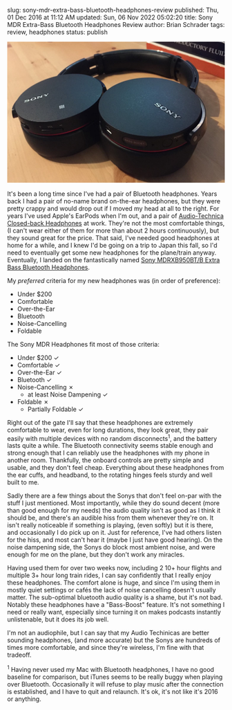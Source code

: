 slug: sony-mdr-extra-bass-bluetooth-headphones-review
published: Thu, 01 Dec 2016 at 11:12 AM
updated: Sun, 06 Nov 2022 05:02:20 
title: Sony MDR Extra-Bass Bluetooth Headphones Review
author: Brian Schrader
tags: review, headphones
status: publish

<img class="image-center" src="../../images/blog/mdr-bt-headphones.jpg">

It's been a long time since I've had a pair of Bluetooth headphones. Years back I had a pair of no-name brand on-the-ear headphones, but they were pretty crappy and would drop out if I moved my head at all to the right. For years I've used Apple's EarPods when I'm out, and a pair of [Audio-Technica Closed-back Headphones][at] at work. They're not the most comfortable things, (I can't wear either of them for more than about 2 hours continuously), but they sound great for the price. That said, I've needed good headphones at home for a while, and I knew I'd be going on a trip to Japan this fall, so I'd need to eventually get some new headphones for the plane/train anyway. Eventually, I landed on the fantastically named [Sony MDRXB950BT/B Extra Bass Bluetooth Headphones][amazon].

My *preferred* criteria for my new headphones was (in order of preference):

- Under $200
- Comfortable
- Over-the-Ear
- Bluetooth
- Noise-Cancelling
- Foldable

The Sony MDR Headphones fit most of those criteria:

- Under $200 &#10003;
- Comfortable &#10003;
- Over-the-Ear &#10003;
- Bluetooth &#10003;
- Noise-Cancelling &#x2717;
    - at least Noise Dampening &#10003;
- Foldable &#x2717;
    - Partially Foldable &#10003;


Right out of the gate I'll say that these headphones are extremely comfortable to wear, even for long durations, they look great, they pair easily with multiple devices with no random disconnects<sup>1</sup>, and the battery lasts quite a while. The Bluetooth connectivity seems stable enough and strong enough that I can reliably use the headphones with my phone in another room. Thankfully, the onboard controls are pretty simple and usable, and they don't feel cheap. Everything about these headphones from the ear cuffs, and headband, to the rotating hinges feels sturdy and well built to me.

Sadly there are a few things about the Sonys that don't feel on-par with the stuff I just mentioned. Most importantly, while they do sound decent (more than good enough for my needs) the audio quality isn't as good as I think it should be, and there's an audible hiss from them whenever they're on. It isn't really noticeable if something is playing, (even softly) but it is there, and occasionally I do pick up on it. Just for reference, I've had others listen for the hiss, and most can't hear it (maybe I just have good hearing). On the noise dampening side, the Sonys do block most ambient noise, and were enough for me on the plane, but they don't work any miracles.

Having used them for over two weeks now, including 2 10+ hour flights and multiple 3+ hour long train rides, I can say confidently that I really enjoy these headphones. The comfort alone is huge, and since I'm using them in mostly quiet settings or cafés the lack of noise cancelling doesn't usually matter. The sub-optimal bluetooth audio quality is a shame, but it's not bad. Notably these headphones have a "Bass-Boost" feature. It's not something I need or really want, especially since turning it on makes podcasts instantly unlistenable, but it does its job well.

I'm not an audiophile, but I can say that my Audio Techinicas are better sounding headphones, (and more accurate) but the Sonys are hundreds of times more comfortable, and since they're wireless, I'm fine with that tradeoff.

[old-headphones]: dasda
[at]: https://www.amazon.com/gp/product/B00007E7C8/ref=oh_aui_detailpage_o05_s00?ie=UTF8&psc=1
[amazon]: https://www.amazon.com/gp/product/B00MCHE38O/ref=as_li_tl?ie=UTF8&tag=sonicrocketma-20&camp=1789&creative=9325&linkCode=as2&creativeASIN=B00MCHE38O&linkId=7fea20adb66b275c9ae47aab73f98901

<div class="footnote">
<sup>1</sup> Having never used my Mac with Bluetooth headphones, I have no good baseline for comparison, but iTunes seems to be really buggy when playing over Bluetooth. Occasionally it will refuse to play music after the connection is established, and I have to quit and relaunch. It's ok, it's not like it's 2016 or anything.
</div>




